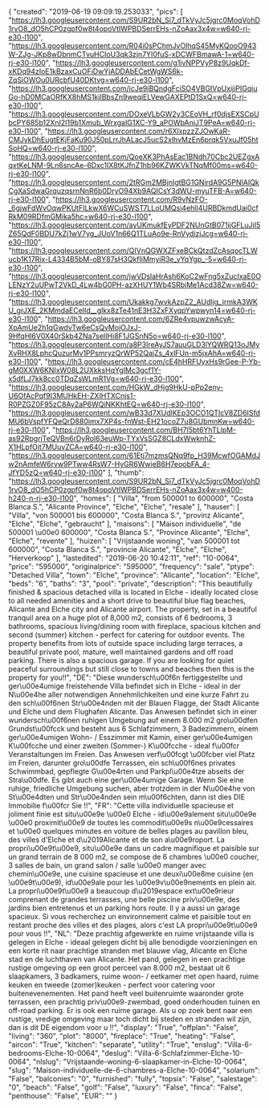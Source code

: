 {
"created": "2019-06-19 09:09:19.253033",
"pics": [
"https://lh3.googleusercontent.com/S9UR2bN_Si7_dTkVyJc5jgrc0MoqVohD1rvO8_dO5hCP0zgpf0w8t4opoVtIWPBDSerrEHs-nZoAax3x4w=w640-rj-e30-l100",
"https://lh3.googleusercontent.com/R04i0sPChmJvOlhqS45MyKQooO943W-ZJg-JKp8wDbnmCTvuHCIoU3qk3zjn7YI0fuS-xDCWFBmawA-1=w640-rj-e30-l100",
"https://lh3.googleusercontent.com/g1ivNPPVyP8z9UqkDf-xKDq94zIoE1kBzaxCuOFiDwYjADDAbECetWgWS6k-ZqSiOWOu0URcbfU40DKtvg=w640-rj-e30-l100",
"https://lh3.googleusercontent.com/icJe9iBQndgFciSO4VBGIVpUxijiPIGqiuGo-hD0MCaORfKX8hMS1kjIBbsZn9weqiELVewGAXEPtD1SxQ=w640-rj-e30-l100",
"https://lh3.googleusercontent.com/DOxeVLbGW2y3CEoVH_rf0djsEXSCpUbcPY685b12XnI2I19b1Xmub_WrxgaIG1XC-Y9_aPOWbAniJT9PeA=w640-rj-e30-l100",
"https://lh3.googleusercontent.com/r6XlxpzzZJOwKaR-CMJykDhEugtEKjFaKu90J50pLrrJhALacJ5ucS2xlhvMzEn6prqk5VxuJf05htSoHQ=w640-rj-e30-l100",
"https://lh3.googleusercontent.com/QoeXK3PhAsEac1BNdh70Cbc2UEZgxAqxtKeLNM-9Ln6sncAe-6Dxc1IX8tKJfnZ1hb96KZWKVkTNqMf00ms=w640-rj-e30-l100",
"https://lh3.googleusercontent.com/2tRGm2MBjnIgtBG1GNirdA9G5PNIAIQkCgXaSdwaGrquzqsrnNnR6b0DryO94Xb9AQICsY3dWU-myuTFB-A=w640-rj-e30-l100",
"https://lh3.googleusercontent.com/R9vNzFO-_6gjwFdWvOqwPKUtFILkwX6WCuSWST7LLoUMQsi4ehlI4URBDkmdUai0cfRkM09RDfmGMika5hc=w640-rj-e30-l100",
"https://lh3.googleusercontent.com/ayUKmukfEyPDF2NUnGtB071ijGFLuJjI5Z65QdF0BDU7kZj1wV7yg_JUoV1n66Q1TLuAo9e-RnVydizjJcg=w640-rj-e30-l100",
"https://lh3.googleusercontent.com/QIVnQGWXZFxeBCkQtzdZcAsqocTLWucb1K17Rix-L4334B5bM-oBY87sH3QkfIiMmyiR3e_yYqYgp_-5=w640-rj-e30-l100",
"https://lh3.googleusercontent.com/jwVDslaHrAsh6KoC2wFng5xZucIxaE0OLENzY2uUPwT2VkD_4Lw4bG0PH-azXHUY1Wb4SRbjMe1Acd38Zw=w640-rj-e30-l100",
"https://lh3.googleusercontent.com/Ukakkg7wvkAzpZ2_AUdljg_jrmkA3WKU_grJXE_2KMmdaECeIId__glkx8zTe41nE3H3ZxFXyqpYwpwyn14=w640-rj-e30-l100",
"https://lh3.googleusercontent.com/6ZRe4vpuwzwAcyA-XpAmUe2h1qGwdvTw6eCsQvMojOJxJ-9HfqHl6V0X40rSkb4ZNa7seIIHi8F1JGSnN5o=w640-rj-e30-l100",
"https://lh3.googleusercontent.com/a8P3IreAyJS7auuGLD3lYQWRQ13oJMyXvRHX8LphcQuzurMv1PPsmryzQrWP52QajZs_4xlFUn-m5jxAhA=w640-rj-e30-l100",
"https://lh3.googleusercontent.com/cE4hHRFUyxHs9rGee-P-Yb-gM0XXW6KNIxW08L2UXkksHqYgIMc3gcf1Y-x5dfLJ7kk8cc0TDqZsWLmR1Vg=w640-rj-e30-l100",
"https://lh3.googleusercontent.com/HGkW_dHjg9HkU-pPp2eny-U6OfAcPqf9I3MUHkEH-ZXIHTXCnjs1-R0PZGZ0F95zC8Ay2aP6WQiNKKhtEQ=w640-rj-e30-l100",
"https://lh3.googleusercontent.com/wB33d7XUdlKEp3OCO1QTIcV8ZD6ISfdMU6bVspfYFQeQrD880imx7XP4s-fnWst-EH21ocoZ7u8GUbmnKw=w640-rj-e30-l100",
"https://lh3.googleusercontent.com/BH7l5bt6YhTLlpM-as92RpgrjTeQVBn6rDyRol63euWp-TYxVsSGZ8CLdxWwknhZ-X1HLpfOit7MUuvZCA=w640-rj-e30-l100",
"https://lh3.googleusercontent.com/61Etj7mzmsQNq9fp_H39McwfOGAMdJw2nAmfeW6rvw9PTww4RsW7-HyGR6WwieB6H7eoobFA_4-JfYD5zQ=w640-rj-e30-l100"
],
"thumb": "https://lh3.googleusercontent.com/S9UR2bN_Si7_dTkVyJc5jgrc0MoqVohD1rvO8_dO5hCP0zgpf0w8t4opoVtIWPBDSerrEHs-nZoAax3x4w=w400-h240-n-rj-e30-l100",
"homes": [
"Villa",
"from 500001 to 600000",
"Costa Blanca S.",
"Alicante Province",
"Elche",
"Elche",
"resale"
],
"hauser": [
"Villa",
"von 500001 bis 600000",
"Costa Blanca S.",
"provinz Alicante",
"Elche",
"Elche",
"gebraucht"
],
"maisons": [
"Maison individuelle",
"de 500001 \u00e0 600000",
"Costa Blanca S.",
"Province Alicante",
"Elche",
"Elche",
"revente"
],
"huizen": [
"Vrijstaande woning",
"van 500001 tot 600000",
"Costa Blanca S.",
"provincie Alicante",
"Elche",
"Elche",
"Herverkoop"
],
"lastedited": "2019-06-20 10:42:11",
"ref": "10-0064",
"price": "595000",
"originalprice": "595000",
"frequency": "sale",
"ptype": "Detached Villa",
"town": "Elche",
"province": "Alicante",
"location": "Elche",
"beds": "6",
"baths": "3",
"pool": "private",
"description": "This beautifully finished &amp; spacious detached villa is located in Elche - ideally  located close to all needed amenities and a short drive to beautiful blue flag  beaches, Alicante and Elche city and Alicante airport. The property, set in a  beautiful tranquil area on a huge plot of 8,000 m2, consists of 6 bedrooms, 3  bathrooms, spacious living/dining room with fireplace, spacious kitchen and  second (summer) kitchen - perfect for catering for outdoor events. The  property benefits from lots of outside space including large terraces, a  beautiful private pool, mature, well maintained gardens and off road parking.  There is also a spacious garage. If you are looking for quiet peaceful  surroundings but still close to towns and beaches then this is the property  for you!!",
"DE": "Diese wundersch\u00f6n fertiggestellte und ger\u00e4umige freistehende Villa befindet sich in Elche - ideal in der N\u00e4he aller notwendigen Annehmlichkeiten und eine kurze Fahrt zu den sch\u00f6nen Str\u00e4nden mit der Blauen Flagge, der Stadt Alicante und Elche und dem Flughafen Alicante. Das Anwesen befindet sich in einer wundersch\u00f6nen ruhigen Umgebung auf einem 8.000 m2 gro\u00dfen Grundst\u00fcck und besteht aus 6 Schlafzimmern, 3 Badezimmern, einem ger\u00e4umigen Wohn- / Esszimmer mit Kamin, einer ger\u00e4umigen K\u00fcche und einer zweiten (Sommer-) K\u00fcche - ideal f\u00fcr Veranstaltungen im Freien. Das Anwesen verf\u00fcgt \u00fcber viel Platz im Freien, darunter gro\u00dfe Terrassen, ein sch\u00f6nes privates Schwimmbad, gepflegte G\u00e4rten und Parkpl\u00e4tze abseits der Stra\u00dfe. Es gibt auch eine ger\u00e4umige Garage. Wenn Sie eine ruhige, friedliche Umgebung suchen, aber trotzdem in der N\u00e4he von St\u00e4dten und Str\u00e4nden sein m\u00f6chten, dann ist dies DIE Immobilie f\u00fcr Sie !!",
"FR": "Cette villa individuelle spacieuse et joliment finie est situ\u00e9e \u00e0 Elche - id\u00e9alement situ\u00e9e \u00e0 proximit\u00e9 de toutes les commodit\u00e9s n\u00e9cessaires et \u00e0 quelques minutes en voiture de belles plages au pavillon bleu, des villes d'Elche et d\u2019Alicante et de son a\u00e9roport. La propri\u00e9t\u00e9, situ\u00e9e dans un cadre magnifique et paisible sur un grand terrain de 8 000 m2, se compose de 6 chambres \u00e0 coucher, 3 salles de bain, un grand salon / salle \u00e0 manger avec chemin\u00e9e, une cuisine spacieuse et une deuxi\u00e8me cuisine (en \u00e9t\u00e9), id\u00e9ale pour les \u00e9v\u00e9nements en plein air. La propri\u00e9t\u00e9 a beaucoup d\u2019espace ext\u00e9rieur comprenant de grandes terrasses, une belle piscine priv\u00e9e, des jardins bien entretenus et un parking hors route. Il y a aussi un garage spacieux. Si vous recherchez un environnement calme et paisible tout en restant proche des villes et des plages, alors c'est LA propri\u00e9t\u00e9 pour vous !!",
"NL": "Deze prachtig afgewerkte en ruime vrijstaande villa is gelegen in Elche - ideaal gelegen dicht bij alle benodigde voorzieningen en een korte rit naar prachtige stranden met blauwe vlag, Alicante en Elche stad en de luchthaven van Alicante. Het pand, gelegen in een prachtige rustige omgeving op een groot perceel van 8.000 m2, bestaat uit 6 slaapkamers, 3 badkamers, ruime woon- / eetkamer met open haard, ruime keuken en tweede (zomer)keuken - perfect voor catering voor buitenevenementen. Het pand heeft veel buitenruimte waaronder grote terrassen, een prachtig priv\u00e9-zwembad, goed onderhouden tuinen en off-road parking. Er is ook een ruime garage. Als u op zoek bent naar een rustige, vredige omgeving maar toch dicht bij steden en stranden wil zijn, dan is dit DE eigendom voor u !!",
"display": "True",
"offplan": "False",
"living": "360",
"plot": "8000",
"fireplace": "True",
"heating": "False",
"aircon": "True",
"kitchen": "separate",
"utility": "True",
"enslug": "Villa-6-bedrooms-Elche-10-0064",
"deslug": "Villa-6-Schlafzimmer-Elche-10-0064",
"nlslug": "Vrijstaande-woning-6-slaapkamer-in-Elche-10-0064",
"slug": "Maison-individuelle-de-6-chambres-a-Elche-10-0064",
"solarium": "False",
"balconies": "0",
"furnished": "fully",
"topsix": "False",
"salestage": "0",
"beach": "False",
"golf": "False",
"luxury": "False",
"finca": "False",
"penthouse": "False",
"EUR": ""
}